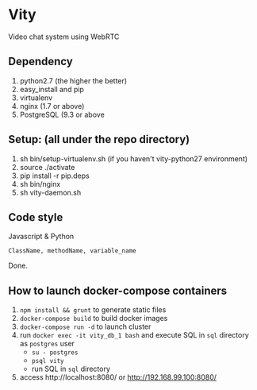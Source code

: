 # Vity
Video chat system using WebRTC

Dependency
-------

1. python2.7               (the higher the better)
2. easy_install and pip
3. virtualenv
4. nginx                   (1.7 or above)
5. PostgreSQL              (9.3 or above



Setup: (all under the repo directory)
-------------------------------------

1. sh bin/setup-virtualenv.sh  (if you haven't vity-python27 environment)
2. source ./activate
3. pip install -r pip.deps
4. sh bin/nginx
5. sh vity-daemon.sh


Code style
----------------------------------
Javascript & Python
```
ClassName, methodName, variable_name
```

Done.


How to launch docker-compose containers
----------------------------------

1. `npm install && grunt` to generate static files
2. `docker-compose build` to build docker images
3. `docker-compose run -d` to launch cluster
4. run `docker exec -it vity_db_1 bash` and execute SQL in `sql` directory as `postgres` user
    * `su - postgres`
    * `psql vity`
    * run SQL in `sql` directory
5. access http://localhost:8080/ or http://192.168.99.100:8080/
